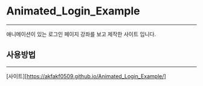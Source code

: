 # Animated_Login_Example
---
애니메이션이 있는 로그인 페이지 강좌를 보고 제작한 사이트 입니다.
## 사용방법
---
[사이트][https://akfakf0509.github.io/Animated_Login_Example/]
